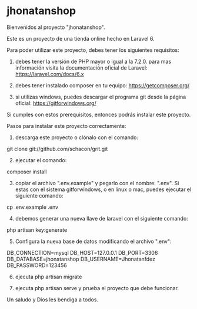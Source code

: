 # jhonatanshop

Bienvenidos al proyecto "jhonatanshop". 

Este es un proyecto de una tienda online hecho en Laravel 6.

Para poder utilizar este proyecto, debes tener los siguientes requisitos:

1) debes tener la versión de PHP mayor o igual a la 7.2.0. 
para mas información visita la documentación oficial de Laravel: https://laravel.com/docs/6.x

2) debes tener instalado composer en tu equipo: https://getcomposer.org/

3) si utilizas windows, puedes descargar el programa git desde la página oficial: https://gitforwindows.org/

Si cumples con estos prerequisitos, entonces podrás instalar este proyecto.

Pasos para instalar este proyecto correctamente:

1) descarga este proyecto o clónalo con el comando: 

git clone git://github.com/schacon/grit.git

2) ejecutar el comando: 

composer install

3) copiar el archivo ".env.example" y pegarlo con el nombre: ".env". Si estas con el sistema gitforwindows, o en linux o mac, puedes ejecutar el siguiente comando: 

cp .env.example .env

4) debemos generar una nueva llave de laravel con el siguiente comando:

php artisan key:generate

5) Configura la nueva base de datos modificando el archivo ".env":

DB_CONNECTION=mysql
DB_HOST=127.0.0.1
DB_PORT=3306
DB_DATABASE=jhonatanshop
DB_USERNAME=Jhonatanfdez
DB_PASSWORD=123456

6) ejecuta php artisan migrate

7) ejecuta php artisan serve y prueba el proyecto que debe funcionar.

Un saludo y Dios les bendiga a todos. 
